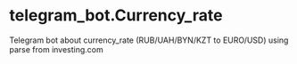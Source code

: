 # telegram_bot.Currency_rate
Telegram bot about currency_rate (RUB/UAH/BYN/KZT to EURO/USD) using parse from investing.com
